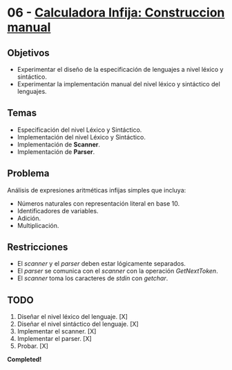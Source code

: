 # 06 - [Calculadora Infija: Construccion manual][CALC]

## Objetivos

- Experimentar el diseño de la especificación  de lenguajes  a  nivel  léxico y sintáctico.
- Experimentar la implementación manual del nivel léxico y sintáctico del lenguajes.

## Temas

- Especificación del nivel Léxico y Sintáctico.
- Implementación del nivel Léxico y Sintáctico.
- Implementación de  **Scanner**.
- Implementación de  **Parser**.

## Problema

Análisis de expresiones aritméticas infijas simples que incluya:

- Números naturales con representación literal en base 10.
- Identificadores de variables.
- Adición.
- Multiplicación.

## Restricciones

- El *scanner* y el *parser* deben estar lógicamente separados.
- El  *parser*  se  comunica  con  el  *scanner*  con  la  operación  *GetNextToken*.
- El *scanner* toma los caracteres de *stdin* con *getchar*.

## TODO

1. Diseñar el nivel léxico del lenguaje.        [X]
2. Diseñar el nivel sintáctico del lenguaje.    [X]
3. Implementar el scanner.                      [X]
4. Implementar el parser.                       [X]
5. Probar.                                      [X]

**Completed!**

<br />
<br />

[CALC]:/Calc.md
